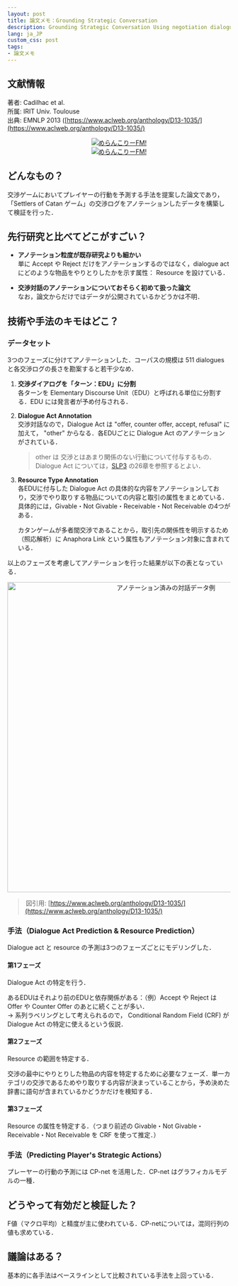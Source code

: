 ```yaml
---
layout: post
title: 論文メモ：Grounding Strategic Conversation
description: Grounding Strategic Conversation Using negotiation dialogues to predict trades in a win-lose game の論文メモ書きを共有・紹介します．
lang: ja_JP
custom_css: post
tags:
- 論文メモ
---
```


## 文献情報  
著者: Cadilhac et al.  
所属: IRIT Univ. Toulouse  
出典: EMNLP 2013 ([https://www.aclweb.org/anthology/D13-1035/](https://www.aclweb.org/anthology/D13-1035/)  

<div class="crowdfunding_ad">
    <div class="pc" style="text-align: center;">
        <a href="https://anchor.fm/melancholy">
            <img src="{{ site.baseurl }}/resources/ads/mefm_banner_large.png" alt="めらんこりーFM!"/>
        </a>
        <br />
    </div>
    <div class="sp" style="text-align: center;">
        <a href="https://anchor.fm/melancholy">
            <img src="{{ site.baseurl }}/resources/ads/mefm_banner_small.png" alt="めらんこりーFM!"/>
        </a>
        <br />
    </div>
</div>

## どんなもの？  
交渉ゲームにおいてプレイヤーの行動を予測する手法を提案した論文であり，「Settlers of Catan ゲーム」の交渉ログをアノテーションしたデータを構築して検証を行った．


## 先行研究と比べてどこがすごい？  
* **アノテーション粒度が既存研究よりも細かい**  
    単に Accept や Reject だけをアノテーションするのではなく，dialogue act にどのような物品をやりとりしたかを示す属性： Resource を設けている．

* **交渉対話のアノテーションについておそらく初めて扱った論文**  
    なお，論文からだけではデータが公開されているかどうかは不明．


## 技術や手法のキモはどこ？  
### データセット  
3つのフェーズに分けてアノテーションした．コーパスの規模は 511 dialogues と各交渉ログの長さを勘案すると若干少なめ．　　 

1. **交渉ダイアログを「ターン：EDU」に分割**  
    各ターンを Elementary Discourse Unit（EDU）と呼ばれる単位に分割する．EDU には発言者が予め付与される．


2. **Dialogue Act Annotation**  
    交渉対話なので，Dialogue Act は "offer, counter offer, accept, refusal" に加えて， "other" からなる．各EDUごとに Dialogue Act のアノテーションがされている．

    > other は 交渉とはあまり関係のない行動について付与するもの．  
    > Dialogue Act については，[SLP3](https://web.stanford.edu/~jurafsky/slp3/) の26章を参照するとよい．  
    
3. **Resource Type Annotation**  
    各EDUに付与した Dialogue Act の具体的な内容をアノテーションしており，交渉でやり取りする物品についての内容と取引の属性をまとめている．具体的には，Givable・Not Givable・Receivable・Not Receivable の4つがある．

    カタンゲームが多者間交渉であることから，取引先の関係性を明示するため（照応解析）に Anaphora Link という属性もアノテーション対象に含まれている．  

以上のフェーズを考慮してアノテーションを行った結果が以下の表となっている．  

<div style="text-align: center;">
    <img src="{{ site.baseurl }}/resources/2020-01-24/table1.png" alt="アノテーション済みの対話データ例" style="width: 700px;"/><br />
</div>

> <i class="fas fa-image" style="padding: 0 2px 0 0;"></i> 図引用: [https://www.aclweb.org/anthology/D13-1035/](https://www.aclweb.org/anthology/D13-1035/)


### 手法（Dialogue Act Prediction & Resource Prediction）
Dialogue act と resource の予測は3つのフェーズごとにモデリングした．

#### 第1フェーズ  
Dialogue Act の特定を行う．  

あるEDUはそれより前のEDUと依存関係がある：（例）Accept や Reject は Offer や Counter Offer のあとに続くことが多い．  
→ 系列ラベリングとして考えられるので， Conditional Random Field (CRF) が Dialogue Act の特定に使えるという仮説．

#### 第2フェーズ  
Resource の範囲を特定する．

交渉の最中にやりとりした物品の内容を特定するために必要なフェーズ．単一カテゴリの交渉であるためやり取りする内容が決まっていることから，予め決めた辞書に語句が含まれているかどうかだけを検知する．

#### 第3フェーズ  
Resource の属性を特定する．（つまり前述の Givable・Not Givable・Receivable・Not Receivable を CRF を使って推定．） 


### 手法（Predicting Player's Strategic Actions）　　
プレーヤーの行動の予測には CP-net を活用した．CP-net はグラフィカルモデルの一種．


## どうやって有効だと検証した？  
F値（マクロ平均）と精度が主に使われている．CP-netについては，混同行列の値も求めている．


## 議論はある？
基本的に各手法はベースラインとして比較されている手法を上回っている．